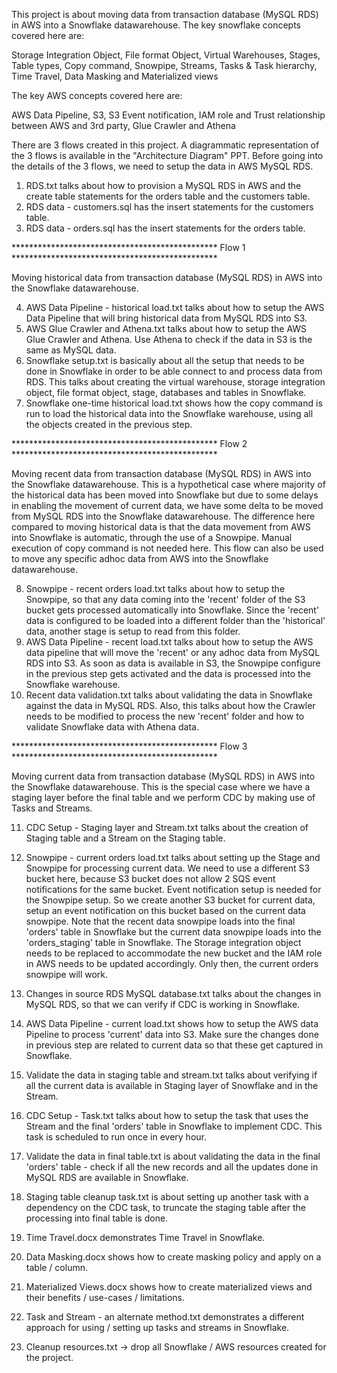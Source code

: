 This project is about moving data from transaction database (MySQL RDS) in AWS into a Snowflake datawarehouse.
The key snowflake concepts covered here are:

Storage Integration Object,
File format Object,
Virtual Warehouses,
Stages,
Table types,
Copy command,
Snowpipe,
Streams,
Tasks & Task hierarchy,
Time Travel,
Data Masking and
Materialized views

The key AWS concepts covered here are:

AWS Data Pipeline,
S3, S3 Event notification,
IAM role and Trust relationship between AWS and 3rd party,
Glue Crawler and
Athena

There are 3 flows created in this project. A diagrammatic representation of the 3 flows is available in the "Architecture Diagram" PPT.
Before going into the details of the 3 flows, we need to setup the data in AWS MySQL RDS.

1. RDS.txt talks about how to provision a MySQL RDS in AWS and the create table statements for the orders table and the customers table.
2. RDS data - customers.sql has the insert statements for the customers table.
3. RDS data - orders.sql has the insert statements for the orders table.

*********************************************** Flow 1 ***********************************************

Moving historical data from transaction database (MySQL RDS) in AWS into the Snowflake datawarehouse.

4. AWS Data Pipeline - historical load.txt talks about how to setup the AWS Data Pipeline that will bring historical data from MySQL RDS into S3.
5. AWS Glue Crawler and Athena.txt talks about how to setup the AWS Glue Crawler and Athena. Use Athena to check if the data in S3 is the same as MySQL data.
6. Snowflake setup.txt is basically about all the setup that needs to be done in Snowflake in order to be able connect to and process data from RDS. 
   This talks about creating the virtual warehouse, storage integration object, file format object, stage, databases and tables in Snowflake.
7. Snowflake one-time historical load.txt shows how the copy command is run to load the historical data into the Snowflake warehouse, using all the objects created in the previous step.

*********************************************** Flow 2 ***********************************************

Moving recent data from transaction database (MySQL RDS) in AWS into the Snowflake datawarehouse.
This is a hypothetical case where majority of the historical data has been moved into Snowflake but due to some delays in enabling the movement of current data, we have some delta to be moved from MySQL RDS into the Snowflake datawarehouse. The difference here compared to moving historical data is that the data movement from AWS into Snowflake is automatic, through the use of a Snowpipe. Manual execution of copy command is not needed here.
This flow can also be used to move any specific adhoc data from AWS into the Snowflake datawarehouse.

8. Snowpipe - recent orders load.txt talks about how to setup the Snowpipe, so that any data coming into the 'recent' folder of the S3 bucket gets processed automatically into Snowflake.
   Since the 'recent' data is configured to be loaded into a different folder than the 'historical' data, another stage is setup to read from this folder.
9. AWS Data Pipeline - recent load.txt talks about how to setup the AWS data pipeline that will move the 'recent' or any adhoc data from MySQL RDS into S3. 
   As soon as data is available in S3, the Snowpipe configure in the previous step gets activated and the data is processed into the Snowflake warehouse.
10. Recent data validation.txt talks about validating the data in Snowflake against the data in MySQL RDS.
   Also, this talks about how the Crawler needs to be modified to process the new 'recent' folder and how to validate Snowflake data with Athena data.

*********************************************** Flow 3 ***********************************************

Moving current data from transaction database (MySQL RDS) in AWS into the Snowflake datawarehouse.
This is the special case where we have a staging layer before the final table and we perform CDC by making use of Tasks and Streams.

11. CDC Setup - Staging layer and Stream.txt talks about the creation of Staging table and a Stream on the Staging table.
12. Snowpipe - current orders load.txt talks about setting up the Stage and Snowpipe for processing current data. 
We need to use a different S3 bucket here, because S3 bucket does not allow 2 SQS event notifications for the same bucket. Event notification setup is needed for the Snowpipe setup. 
So we create another S3 bucket for current data, setup an event notification on this bucket based on the current data snowpipe. 
Note that the recent data snowpipe loads into the final 'orders' table in Snowflake but the current data snowpipe loads into the 'orders_staging' table in Snowflake. 
The Storage integration object needs to be replaced to accommodate the new bucket and the IAM role in AWS needs to be updated accordingly. 
Only then, the current orders snowpipe will work.
13. Changes in source RDS MySQL database.txt talks about the changes in MySQL RDS, so that we can verify if CDC is working in Snowflake.
14. AWS Data Pipeline - current load.txt shows how to setup the AWS data Pipeline to process 'current' data into S3. Make sure the changes done in previous step are related to current data so that these get captured in Snowflake.
15. Validate the data in staging table and stream.txt talks about verifying if all the current data is available in Staging layer of Snowflake and in the Stream.
16. CDC Setup - Task.txt talks about how to setup the task that uses the Stream and the final 'orders' table in Snowflake to implement CDC. This task is scheduled to run once in every hour.
17. Validate the data in final table.txt is about validating the data in the final 'orders' table - check if all the new records and all the updates done in MySQL RDS are available in Snowflake.
18. Staging table cleanup task.txt is about setting up another task with a dependency on the CDC task, to truncate the staging table after the processing into final table is done.

19. Time Travel.docx demonstrates Time Travel in Snowflake.
20. Data Masking.docx shows how to create masking policy and apply on a table / column.
21. Materialized Views.docx shows how to create materialized views and their benefits / use-cases / limitations.

22. Task and Stream - an alternate method.txt demonstrates a different approach for using / setting up tasks and streams in Snowflake.
23. Cleanup resources.txt -> drop all Snowflake / AWS resources created for the project.
